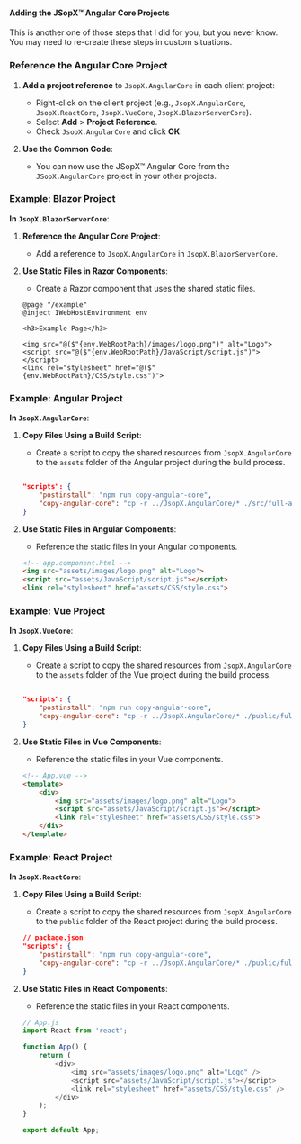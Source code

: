 ﻿
#### Adding the JSopX™ Angular Core Projects

This is another one of those steps that I did for you, but you never know. You may need to re-create these steps in custom situations.


### Reference the Angular Core Project

1. **Add a project reference** to `JsopX.AngularCore` in each client project:
    - Right-click on the client project (e.g., `JsopX.AngularCore`, `JsopX.ReactCore`, `JsopX.VueCore`, `JsopX.BlazorServerCore`).
    - Select **Add** > **Project Reference**.
    - Check `JsopX.AngularCore` and click **OK**.

2. **Use the Common Code**:
   - You can now use the JSopX™ Angular Core from the `JSopX.AngularCore` project in your other projects.

### Example: Blazor Project

**In `JsopX.BlazorServerCore`**:

1. **Reference the Angular Core Project**:
    - Add a reference to `JsopX.AngularCore` in `JsopX.BlazorServerCore`.

2. **Use Static Files in Razor Components**:
    - Create a Razor component that uses the shared static files.

    ```razor
    @page "/example"
    @inject IWebHostEnvironment env

    <h3>Example Page</h3>

    <img src="@($"{env.WebRootPath}/images/logo.png")" alt="Logo">
    <script src="@($"{env.WebRootPath}/JavaScript/script.js")"></script>
    <link rel="stylesheet" href="@($"{env.WebRootPath}/CSS/style.css")">
    ```

### Example: Angular Project

**In `JsopX.AngularCore`**:

1. **Copy Files Using a Build Script**:
    - Create a script to copy the shared resources from `JsopX.AngularCore` to the `assets` folder of the Angular project during the build process.

    ```json
    
    "scripts": {
        "postinstall": "npm run copy-angular-core",
        "copy-angular-core": "cp -r ../JsopX.AngularCore/* ./src/full-assets/"
    }
    ```

2. **Use Static Files in Angular Components**:
    - Reference the static files in your Angular components.

    ```html
    <!-- app.component.html -->
    <img src="assets/images/logo.png" alt="Logo">
    <script src="assets/JavaScript/script.js"></script>
    <link rel="stylesheet" href="assets/CSS/style.css">
    ```

### Example: Vue Project

**In `JsopX.VueCore`**:

1. **Copy Files Using a Build Script**:
    - Create a script to copy the shared resources from `JsopX.AngularCore` to the `assets` folder of the Vue project during the build process.

    ```json
    
    "scripts": {
        "postinstall": "npm run copy-angular-core",
        "copy-angular-core": "cp -r ../JsopX.AngularCore/* ./public/full-assets/"
    }
    ```

2. **Use Static Files in Vue Components**:
    - Reference the static files in your Vue components.

    ```html
    <!-- App.vue -->
    <template>
        <div>
            <img src="assets/images/logo.png" alt="Logo">
            <script src="assets/JavaScript/script.js"></script>
            <link rel="stylesheet" href="assets/CSS/style.css">
        </div>
    </template>
    ```

### Example: React Project

**In `JsopX.ReactCore`**:

1. **Copy Files Using a Build Script**:
    - Create a script to copy the shared resources from `JsopX.AngularCore` to the `public` folder of the React project during the build process.

    ```json
    // package.json
    "scripts": {
        "postinstall": "npm run copy-angular-core",
        "copy-angular-core": "cp -r ../JsopX.AngularCore/* ./public/full-assets/"
    }
    ```

2. **Use Static Files in React Components**:
    - Reference the static files in your React components.

    ```javascript
    // App.js
    import React from 'react';

    function App() {
        return (
            <div>
                <img src="assets/images/logo.png" alt="Logo" />
                <script src="assets/JavaScript/script.js"></script>
                <link rel="stylesheet" href="assets/CSS/style.css" />
            </div>
        );
    }

    export default App;
    ```

